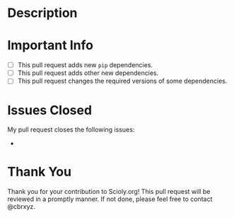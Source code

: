 # Description
<!-- Please explain what you changed in this pull request, if not already explained in CHANGELOG.md. -->


# Important Info
<!-- Does any of this apply to your pull request? -->

- [ ] This pull request adds new `pip` dependencies.
- [ ] This pull request adds other new dependencies.
- [ ] This pull request changes the required versions of some dependencies.

# Issues Closed
My pull request closes the following issues:

-

# Thank You
Thank you for your contribution to Scioly.org! This pull request will be reviewed
in a promptly manner. If not done, please feel free to contact @cbrxyz.
